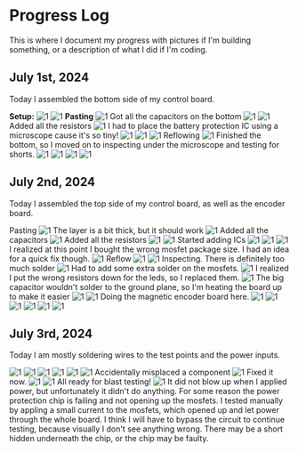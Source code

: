 # Progress Log
This is where I document my progress with pictures if I'm building something, or a description of what I did if I'm coding.

## July 1st, 2024
Today I assembled the bottom side of my control board.

**Setup:**
![1](Media/Build%20Log/IMG_20240701_144509.jpg)
![1](Media/Build%20Log/IMG_20240701_144550.jpg)
**Pasting**
![1](Media/Build%20Log/IMG_20240701_145850.jpg)
Got all the capacitors on the bottom
![1](Media/Build%20Log/IMG_20240701_153903.jpg)
![1](Media/Build%20Log/IMG_20240701_155053.jpg)
Added all the resistors
![1](Media/Build%20Log/IMG_20240701_161703.jpg)
I had to place the battery protection IC using a microscope cause it's so tiny!
![1](Media/Build%20Log/IMG_20240701_162515.jpg)
![1](Media/Build%20Log/IMG_20240701_162531.jpg)
![1](Media/Build%20Log/IMG_20240701_163042.jpg)
Reflowing
![1](Media/Build%20Log/IMG_20240701_173111.jpg)
Finished the bottom, so I moved on to inspecting under the microscope and testing for shorts.
![1](Media/Build%20Log/IMG_20240701_175342.jpg)
![1](Media/Build%20Log/IMG_20240701_180736.jpg)
![1](Media/Build%20Log/IMG_20240701_181505.jpg)
![1](Media/Build%20Log/IMG_20240701_195700.jpg)

## July 2nd, 2024
Today I assembled the top side of my control board, as well as the encoder board.

Pasting
![1](Media/Build%20Log/IMG_20240702_122101.jpg)
The layer is a bit thick, but it should work
![1](Media/Build%20Log/IMG_20240702_124521.jpg)
Added all the capacitors
![1](Media/Build%20Log/IMG_20240702_134653.jpg)
Added all the resistors
![1](Media/Build%20Log/IMG_20240702_135552.jpg)
![1](Media/Build%20Log/IMG_20240702_141529.jpg)
Started adding ICs
![1](Media/Build%20Log/IMG_20240702_142909.jpg)
![1](Media/Build%20Log/IMG_20240702_144345.jpg)
![1](Media/Build%20Log/IMG_20240702_144721.jpg)
I realized at this point I bought the wrong mosfet package size. I had an idea for a quick fix though.
![1](Media/Build%20Log/IMG_20240702_150721.jpg)
Reflow
![1](Media/Build%20Log/IMG_20240702_154831.jpg)
![1](Media/Build%20Log/IMG_20240702_160042.jpg)
Inspecting. There is definitely too much solder
![1](Media/Build%20Log/IMG_20240702_163517.jpg)
Had to add some extra solder on the mosfets.
![1](Media/Build%20Log/IMG_20240702_174821.jpg)
I realized I put the wrong resistors down for the leds, so I replaced them.
![1](Media/Build%20Log/IMG_20240702_190624.jpg)
The big capacitor wouldn't solder to the ground plane, so I'm heating the board up to make it easier
![1](Media/Build%20Log/IMG_20240702_200538.jpg)
![1](Media/Build%20Log/IMG_20240702_204344.jpg)
Doing the magnetic encoder board here.
![1](Media/Build%20Log/IMG_20240702_202758.jpg)
![1](Media/Build%20Log/IMG_20240702_204916.jpg)
![1](Media/Build%20Log/IMG_20240702_205138.jpg)
![1](Media/Build%20Log/IMG_20240702_211012.jpg)
![1](Media/Build%20Log/IMG_20240702_212432.jpg)
![1](Media/Build%20Log/IMG_20240702_213016.jpg)

## July 3rd, 2024
Today I am mostly soldering wires to the test points and the power inputs.

![1](Media/Build%20Log/IMG_20240703_153124.jpg)
![1](Media/Build%20Log/IMG_20240703_153828.jpg)
![1](Media/Build%20Log/IMG_20240703_160351.jpg)
![1](Media/Build%20Log/IMG_20240703_161011.jpg)
![1](Media/Build%20Log/IMG_20240703_162940.jpg)
![1](Media/Build%20Log/IMG_20240703_164506.jpg)
Accidentally misplaced a component
![1](Media/Build%20Log/IMG_20240703_165514.jpg)
Fixed it now.
![1](Media/Build%20Log/IMG_20240703_170848.jpg)
![1](Media/Build%20Log/IMG_20240703_172419.jpg)
All ready for blast testing!
![1](Media/Build%20Log/IMG_20240703_201545.jpg)
It did not blow up when I applied power, but unfortunately it didn't do anything. For some reason the power protection chip is failing and not opening up the mosfets. I tested manually by appling a small current to the mosfets, which opened up and let power through the whole board. I think I will have to bypass the circuit to continue testing, because visually I don't see anything wrong. There may be a short hidden underneath the chip, or the chip may be faulty.
